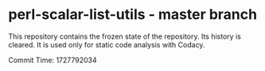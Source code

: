 # perl-scalar-list-utils - master branch

This repository contains the frozen state of the repository.
Its history is cleared. It is used only for static code
analysis with Codacy.

Commit Time: 1727792034